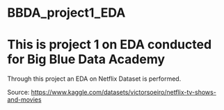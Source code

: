# BBDA_project1_EDA 

# This is project 1 on EDA conducted for Big Blue Data Academy

Through this project an EDA on Netflix Dataset is performed. 

Source: https://www.kaggle.com/datasets/victorsoeiro/netflix-tv-shows-and-movies
